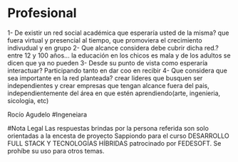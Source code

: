# Profesional

1- De existir un red social académica que esperaría usted de la misma?
que fuera virtual y presencial al tiempo, que promoviera el crecimiento indivudual y en grupo
2- Que alcance considera debe  cubrir dicha red.?
entre 12 y 100 años... la educación en los chicos es mala y de los adultos se dicen que ya no pueden
3- Desde su punto de vista como esperaría interactuar? 
Participando tanto en dar coo en recibir
4- Que  considera que sea  importante en la red planteada?
crear lideres que busquen ser independientes y crear empresas que tengan alcance fuera del pais, independientemente del área en que estén aprendiendo(arte, ingenieria, sicologia, etc)


Rocío Agudelo
#Ingeneiara 

#Nota Legal
Las respuestas brindas por la persona referida son solo orientadas a la encesta de proyecto Sappiondo para el curso DESARROLLO FULL STACK Y TECNOLOGÍAS HÍBRIDAS patrocinado por FEDESOFT. Se prohíbe su uso para otros temas.